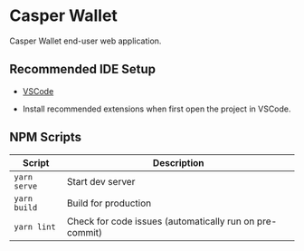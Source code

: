 # Casper Wallet

Casper Wallet end-user web application.

## Recommended IDE Setup

- [VSCode](https://code.visualstudio.com/)

- Install recommended extensions when first open the project in VSCode.

## NPM Scripts

| Script       | Description                                             |
| ------------ | ------------------------------------------------------- |
| `yarn serve` | Start dev server                                        |
| `yarn build` | Build for production                                    |
| `yarn lint`  | Check for code issues (automatically run on pre-commit) |
